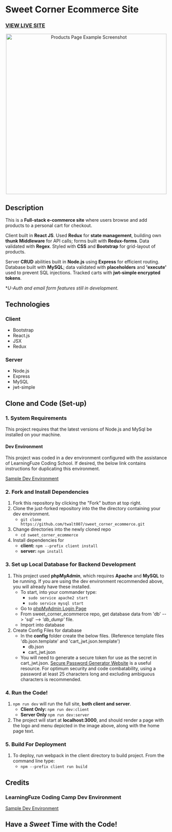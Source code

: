 # Sweet Corner Ecommerce Site

### <a href="http://sweet-corner.twalt007.com/">VIEW LIVE SITE</a> 

<p align="center">
  <img height="500" alt="Products Page Example Screenshot" src="https://github.com/twalt007/sweet_corner_ecommerce/blob/master/client/dist/assets/images/sweet_corner.JPG">
</p>

## Description
This is a **Full-stack e-commerce site** where users browse and add products to a personal cart for checkout. 

Client built in **React JS**. Used **Redux** for **state management**, building own **thunk Middleware** for API calls; forms built with **Redux-forms**. Data validated with **Regex**. Styled with **CSS** and **Bootstrap** for grid-layout of products. 

Server **CRUD** abilities built in **Node.js** using **Express** for efficient routing. Database built with **MySQL**; data validated with **placeholders** and **'execute'** used to prevent SQL injections. Tracked carts with **jwt-simple encrypted tokens**. 

**U-Auth and email form features still in development.*


## Technologies
### Client
+ Bootstrap
+ React.js
+ JSX
+ Redux

### Server
+ Node.js
+ Express
+ MySQL
+ jwt-simple

## Clone and Code (Set-up)
### 1. System Requirements
This project requires that the latest versions of Node.js and MySql be installed on your machine.
#### Dev Environment
This project was coded in a dev environment configured with the assistance of LearningFuze Coding School.  If desired, the below link contains instructions for duplicating this environment. 

[Sample Dev Environment](https://github.com/twalt007/lfz-dev "LearningFuze Coding School - Dev Environment")

### 2. Fork and Install Dependencies
1. Fork this repository by clicking the "Fork" button at top right.
2. Clone the just-forked repository into the the directory containing your dev environment.
    - `git clone https://github.com/twalt007/sweet_corner_ecommerce.git`
3. Change directories into the newly cloned repo
    - `cd sweet_corner_ecommerce`
4. Install dependencies for 
    - **client:** `npm --prefix client install`
    - **server:** `npm install`

### 3. Set up Local Database for Backend Development
1. This project used **phpMyAdmin**, which requires **Apache** and **MySQL** to be running. If you are using the dev environment recommended above, you will already have these installed. 
    - To start, into your commander type:       
        - `sudo service apache2 start` 
        - `sudo service mysql start` 
    - Go to [phpMyAdmin Login Page](http://localhost/phpmyadmin/ "PhpMyAdmin Login Page")
    - From sweet_corner_ecommerce repo, get database data from 'db' --> 'sql' --> *'db_dump'* file.
    - Import into database
2. Create Config Files for database
    - In the **config** folder create the below files. (Reference template files 'db.json.template' and 'cart_jwt.json.template')
        - db.json
        - cart_jwt.json        
    - You will need to generate a secure token for use as the secret in cart_jwt.json. [Secure Password Generator Website](https://passwordsgenerator.net/ "Secure Password Generator Website") is a useful resource.  For optimum security and code combatability, using a password at least 25 characters long and excluding ambiguous characters is recommended.

### 4. Run the Code!
 1. `npm run dev` will run the full site, **both client and server**.
    - **Client Only:** `npm run dev:client`
    - **Server Only** `npm run dev:server`
 2. The project will start at **localhost:3000**, and should render a page with the logo and menu depicted in the image above, along with the home page text. 

### 5. Build For Deployment
1. To deploy, run webpack in the client directory to build project. From the command line type:
    - `npm --prefix client run build`

## Credits
### LearningFuze Coding Camp Dev Environment
[Sample Dev Environment](https://github.com/twalt007/lfz-dev "LearningFuze Coding School - Dev Environment")

## Have a *Sweet* Time with the Code!